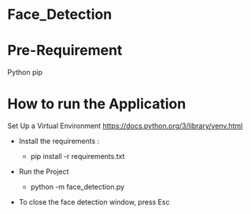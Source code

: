 # Face_Detection

# Pre-Requirement

Python
pip

# How to run the Application

Set Up a Virtual Environment https://docs.python.org/3/library/venv.html

- Install the requirements : 
    - pip install -r requirements.txt

- Run the Project 
    - python -m face_detection.py

- To close the face detection window, press Esc